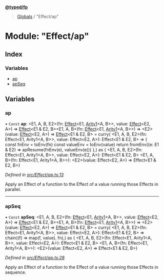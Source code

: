 **[@typed/fp](../README.md)**

> [Globals](../globals.md) / "Effect/ap"

# Module: "Effect/ap"

## Index

### Variables

* [ap](_effect_ap_.md#ap)
* [apSeq](_effect_ap_.md#apseq)

## Variables

### ap

• `Const` **ap**: \<E1, A, B, E2>(fn: [Effect](_effect_effect_.effect.md)\<E1, [Arity1](_common_types_.md#arity1)\<A, B>>, value: [Effect](_effect_effect_.effect.md)\<E2, A>) => [Effect](_effect_effect_.effect.md)\<E1 & E2, B>\<E1, A, B>(fn: [Effect](_effect_effect_.effect.md)\<E1, [Arity1](_common_types_.md#arity1)\<A, B>>) => \<E2>(value: [Effect](_effect_effect_.effect.md)\<E2, A>) => [Effect](_effect_effect_.effect.md)\<E1 & E2, B> = curry( \<E1, A, B, E2>(fn: Effect\<E1, Arity1\<A, B>>, value: Effect\<E2, A>): Effect\<E1 & E2, B> => { const fnEnv = toEnv(fn) const valueEnv = toEnv(value) return fromEnv((e: E1 & E2) => apResume(fnEnv(e), valueEnv(e))) },) as { \<E1, A, B, E2>(fn: Effect\<E1, Arity1\<A, B>>, value: Effect\<E2, A>): Effect\<E1 & E2, B> \<E1, A, B>(fn: Effect\<E1, Arity1\<A, B>>): \<E2>(value: Effect\<E2, A>) => Effect\<E1 & E2, B>}

*Defined in [src/Effect/ap.ts:13](https://github.com/TylorS/typed-fp/blob/ac98ca1/src/Effect/ap.ts#L13)*

Apply an Effect of a function to the Effect of a value running those Effects in parallel.

___

### apSeq

• `Const` **apSeq**: \<E1, A, B, E2>(fn: [Effect](_effect_effect_.effect.md)\<E1, [Arity1](_common_types_.md#arity1)\<A, B>>, value: [Effect](_effect_effect_.effect.md)\<E2, A>) => [Effect](_effect_effect_.effect.md)\<E1 & E2, B>\<E1, A, B>(fn: [Effect](_effect_effect_.effect.md)\<E1, [Arity1](_common_types_.md#arity1)\<A, B>>) => \<E2>(value: [Effect](_effect_effect_.effect.md)\<E2, A>) => [Effect](_effect_effect_.effect.md)\<E1 & E2, B> = curry( \<E1, A, B, E2>(fn: Effect\<E1, Arity1\<A, B>>, value: Effect\<E2, A>): Effect\<E1 & E2, B> => chain((f) => map(f, value), fn),) as { \<E1, A, B, E2>(fn: Effect\<E1, Arity1\<A, B>>, value: Effect\<E2, A>): Effect\<E1 & E2, B> \<E1, A, B>(fn: Effect\<E1, Arity1\<A, B>>): \<E2>(value: Effect\<E2, A>) => Effect\<E1 & E2, B>}

*Defined in [src/Effect/ap.ts:28](https://github.com/TylorS/typed-fp/blob/ac98ca1/src/Effect/ap.ts#L28)*

Apply an Effect of a function to the Effect of a value running those Effects in sequence.
